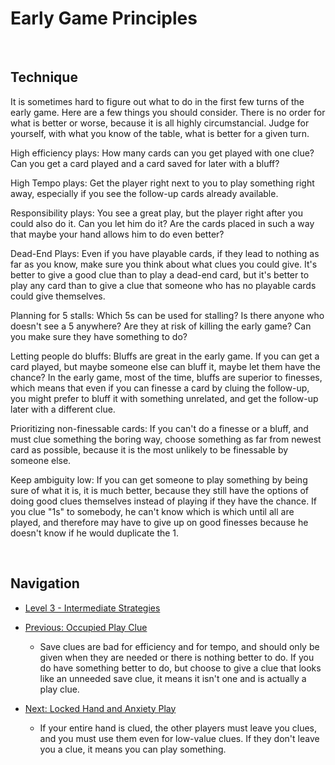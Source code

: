 # Early Game Principles

<br />

## Technique

It is sometimes hard to figure out what to do in the first few turns of the early game. Here are a few things you should consider. There is no order for what is better or worse, because it is all highly circumstancial. Judge for yourself, with what you know of the table, what is better for a given turn.

High efficiency plays: How many cards can you get played with one clue? Can you get a card played and a card saved for later with a bluff?

High Tempo plays: Get the player right next to you to play something right away, especially if you see the follow-up cards already available.

Responsibility plays: You see a great play, but the player right after you could also do it. Can you let him do it? Are the cards placed in such a way that maybe your hand allows him to do even better?

Dead-End Plays: Even if you have playable cards, if they lead to nothing as far as you know, make sure you think about what clues you could give. It's better to give a good clue than to play a dead-end card, but it's better to play any card than to give a clue that someone who has no playable cards could give themselves.

Planning for 5 stalls: Which 5s can be used for stalling? Is there anyone who doesn't see a 5 anywhere? Are they at risk of killing the early game? Can you make sure they have something to do?

Letting people do bluffs: Bluffs are great in the early game. If you can get a card played, but maybe someone else can bluff it, maybe let them have the chance? In the early game, most of the time, bluffs are superior to finesses, which means that even if you can finesse a card by cluing the follow-up, you might prefer to bluff it with something unrelated, and get the follow-up later with a different clue.

Prioritizing non-finessable cards: If you can't do a finesse or a bluff, and must clue something the boring way, choose something as far from newest card as possible, because it is the most unlikely to be finessable by someone else.

Keep ambiguity low: If you can get someone to play something by being sure of what it is, it is much better, because they still have the options of doing good clues themselves instead of playing if they have the chance. If you clue "1s" to somebody, he can't know which is which until all are played, and therefore may have to give up on good finesses because he doesn't know if he would duplicate the 1.

<br />

## Navigation

* [Level 3 - Intermediate Strategies](https://github.com/agilbert1412/HanabiStrategy/blob/master/Strategy/Level%203%20-%20Intermediate/Level%203%20-%20Intermediate.md)

* [Previous: Occupied Play Clue](https://github.com/agilbert1412/HanabiStrategy/blob/master/Strategy/Level%203%20-%20Intermediate/41%20-%20Occupied%20Play%20Clue.md)
	* Save clues are bad for efficiency and for tempo, and should only be given when they are needed or there is nothing better to do. If you do have something better to do, but choose to give a clue that looks like an unneeded save clue, it means it isn't one and is actually a play clue.

* [Next: Locked Hand and Anxiety Play](https://github.com/agilbert1412/HanabiStrategy/blob/master/Strategy/Level%203%20-%20Intermediate/43%20-%20Locked%20Hand.md)
	* If your entire hand is clued, the other players must leave you clues, and you must use them even for low-value clues. If they don't leave you a clue, it means you can play something.